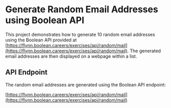 # Generate Random Email Addresses using Boolean API

This project demonstrates how to generate 10 random email addresses using the Boolean API provided at [https://flynn.boolean.careers/exercises/api/random/mail](https://flynn.boolean.careers/exercises/api/random/mail). The generated email addresses are then displayed on a webpage within a list.

## API Endpoint

The random email addresses are generated using the Boolean API endpoint:

[https://flynn.boolean.careers/exercises/api/random/mail](https://flynn.boolean.careers/exercises/api/random/mail)

